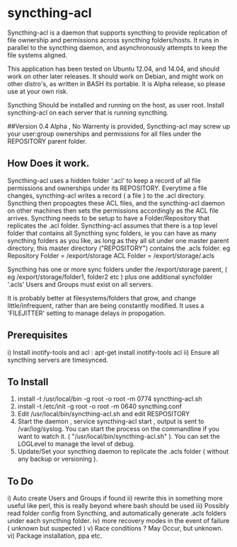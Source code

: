 # syncthing-acl
Syncthing-acl is a daemon that supports syncthing to provide replication of file ownership and permissions across syncthing folders/hosts. It runs in parallel to the syncthing daemon, and asynchronously attempts to keep the file systems aligned.

This application has been tested on Ubuntu 12.04, and 14.04, and should work on other later releases.
It should work on Debian, and might work on other distro's, as written in BASH its portable.
It is Alpha release, so please use at your own risk.

Syncthing Should be installed and running on the host, as user root.
Install syncthing-acl on each server that is running syncthing.

##Version
0.4 Alpha , No Warrenty is provided, Syncthing-acl may screw up your user:group ownerships and permissions for all files under the REPOSITORY parent folder.

## How Does it work.
Syncthing-acl uses a hidden folder '.acl' to keep a record of all file permissions and ownerships under its REPOSITORY. Everytime a file changes, syncthing-acl writes a record ( a file ) to the .acl directory. Syncthing then propoagtes these ACL files, and the syncthing-acl daemon on other machines then sets the permissions accordingly as the ACL file arrives.
Syncthing needs to be setup to have a Folder/Repository that replicates the .acl folder. 
Syncthing-acl assumes that there is a top level folder that contains all Syncthing sync folders, ie you can have as many syncthing folders as you like, as long as they all sit under one master parent directory, this master directory ("REPOSITORY") contains the .acls folder.
eg
Repository Folder = /export/storage
ACL Folder = /export/storage/.acls

Syncthing has one or more sync folders under the /export/storage parent, ( eg /export/storage/folder1, folder2 etc ) plus one additional syncfolder '.acls'
Users and Groups must exist on all servers.

It is probably better at filesystems/folders that grow, and change little/infrequent, rather than are being constantly modified. It uses a 'FILEJITTER' setting to manage delays in propogation. 

## Prerequisites
i) Install inotify-tools and acl : apt-get install inotify-tools acl
ii) Ensure all syncthing servers are timesynced.

## To Install
1) install -t /usr/local/bin -g root -o root -m 0774 syncthing-acl.sh
2) install -t /etc/init -g root -o root -m 0640 syncthing.conf
3) Edit /usr/local/bin/syncthing-acl.sh and edit RESPOSITORY
4) Start the daemon , 
   service syncthing-acl start
, output is sent to /var/log/syslog. You can start the process on the commandline if you want to watch it. ( "/usr/local/bin/syncthing-acl.sh" ). You can set the LOGLevel to manage the level of debug.
5) Update/Set your syncthing daemon to replicate the .acls folder ( without any backup or versioning ).

## To Do
i) Auto create Users and Groups if found
ii) rewrite this in something more useful like perl, this is really beyond where bash should be used
iii) Possibly read folder config from Syncthing, and automatically generate .acls folders under each syncthing folder.
iv) more recovery modes in the event of failure ( unknown but suspected )
v) Race conditions ? May Occur, but unknown.
vi) Package installation, ppa etc.
